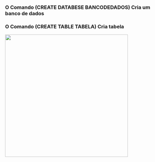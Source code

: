 <h3>O Comando (CREATE DATABESE BANCODEDADOS) Cria um banco de dados</h3>
<h3>O Comando (CREATE TABLE TABELA) Cria tabela</h3> 
<img src="https://user-images.githubusercontent.com/61218420/102028028-c8e07f80-3d86-11eb-80f8-673d7e86c35f.png" width=400>
